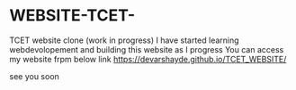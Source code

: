 # WEBSITE-TCET-
TCET website clone (work in progress)
I have started learning webdevolopement and building this website as I progress 
You can access my website frpm below link
https://devarshayde.github.io/TCET_WEBSITE/

see you soon
